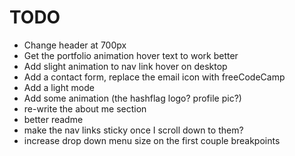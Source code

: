 # TODO

- Change header at 700px
- Get the portfolio animation hover text to work better
- Add slight animation to nav link hover on desktop
- Add a contact form, replace the email icon with freeCodeCamp
- Add a light mode
- Add some animation (the hashflag logo? profile pic?)
- re-write the about me section
- better readme
- make the nav links sticky once I scroll down to them?
- increase drop down menu size on the first couple breakpoints